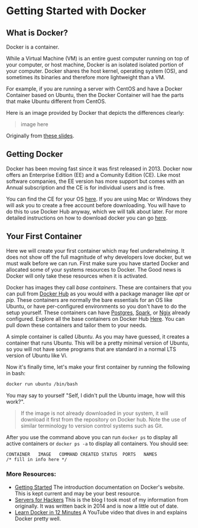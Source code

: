 # Getting Started with Docker

## What is Docker?
Docker is a container.

While a Virtual Machine (VM) is an entire guest computer running on top of your
computer, or host machine, Docker is an isolated isolated portion of your computer. Docker shares the host kernel, operating system (OS), and sometimes its binaries and therefore more lightweight than a VM.

For example, if you are running a server with CentOS and have a Docker Container
based on Ubuntu, then the Docker Container will hae the parts that make Ubuntu
different from CentOS.

Here is an image provided by Docker that depicts the differences clearly:

> image here

Originally from [these slides](https://www.slideshare.net/dotCloud/docker-intro-november).

## Getting Docker

Docker has been moving fast since it was first released in 2013. Docker now offers an Enterprise Edition (EE) and a Comunity Edition (CE). Like most software companies, the EE version has more support but comes with an Annual subscription and the CE is for individual users and is free.

You can find the CE for your OS [here](https://www.docker.com/community-edition).
 If you are using Mac or Windows they will ask you to create a free account
before downloading. You will have to do this to use Docker Hub anyway, which
we will talk about later.
For more detailed instructions on how to download docker you can go [here](https://docs.docker.com/install).

## Your First Container
Here we will create your first container which may feel underwhelming.
It does not show off the full magnitude of why developers love docker,
but we must walk before we can run.
First make sure you have started Docker and allocated some of your systems
resources to Docker. The Good news is Docker will only take these resources
when it is activated.

Docker has images they call _base containers_.
These are containers that you can pull from [Docker Hub](https://hub.docker.com)
as you would with a package manager like _apt_ or _pip_.
These containers are normally the bare essentials for an OS like Ubuntu, or
have per-configured environments so you don't have to do the setup yourself.
These containers can have [Postgres](https://hub.docker.com/_/postgres/), [Spark](https://hub.docker.com/r/p7hb/docker-spark/), or [Ngix](https://hub.docker.com/_/nginx/) already configured. Explore all the base containers on Docker Hub
[Here](https://hub.docker.com/explore/).
You can pull down these containers and tailor them to your needs.

A simple container is called _Ubuntu_.
As you may have guessed, it creates a container that runs Ubuntu.
This will be a pretty minimal version of Ubuntu, so you will not have some
programs that are standard in a normal LTS version of Ubuntu like Vi.

Now it's finally time, let's make your first container by running the following
 in bash:

```sh
docker run ubuntu /bin/bash
```
You may say to yourself "Self, I didn't pull the Ubuntu image, how will this work?".

> If the image is not already downloaded in your system, it will download it first from the repository on Docker hub. Note the use of similar terminology to version control systems such as Git.

After you use the command above you can run ```docker ps``` to display all
active containers or ```docker ps -a``` to display all containers.
You should see:

```
CONTAINER   IMAGE   COMMAND CREATED STATUS  PORTS   NAMES
/* fill in info here */
```



### More Resources:
  * [Getting Started](https://docs.docker.com/get-started/) The introduction documentation on Docker's website. This is kept current and may be your best resource.
  * [Servers for Hackers](https://serversforhackers.com/c/getting-started-with-docker) This is the blog I took most of my information from originally. It was written back in 2014 and is now a little out of date.
  * [Learn Docker in 12 Minutes](https://www.youtube.com/watch?v=YFl2mCHdv24r) A YouTube video that dives in and explains Docker pretty well.   
